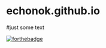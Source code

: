 # echonok.github.io
#just some text

[![forthebadge](https://forthebadge.com/images/badges/powered-by-electricity.svg)](https://forthebadge.com)
